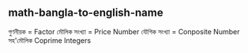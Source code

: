 ## math-bangla-to-english-name
গুণনীয়ক  = Factor
মৌলিক সংখ্যা = Price Number
যৌগিক সংখ্যা = Conposite Number
সহ'মৌলিক  Coprime Integers

